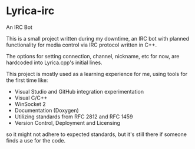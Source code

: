 Lyrica-irc
==========
An IRC Bot

This is a small project written during my downtime, an IRC bot with planned functionality for media control via IRC protocol written in C++.

The options for setting connection, channel, nickname, etc for now, are hardcoded into Lyrica.cpp's initial lines.

This project is mostly used as a learning experience for me, using tools for the first time like:

- Visual Studio and GitHub integration experimentation
- Visual C/C++ 
- WinSocket 2
- Documentation (Doxygen)
- Utilizing standards from RFC 2812 and RFC 1459
- Version Control, Deployment and Licensing

so it might not adhere to expected standards, but it's still there if someone finds a use for the code.
